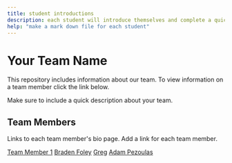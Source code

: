 ```yaml
---
title: student introductions
description: each student will introduce themselves and complete a quick bio
help: "make a mark down file for each student"
---
```


# Your Team Name

This repository includes information about our team. To view information on a team member click the link below.

Make sure to include a quick description about your team.

## Team Members

Links to each team member's bio page. Add a link for each team member.


[Team Member 1](/member1.md)
[Braden Foley](/Braden.md)
[Greg](/Greg.md)
[Adam Pezoulas](/Adam.md)